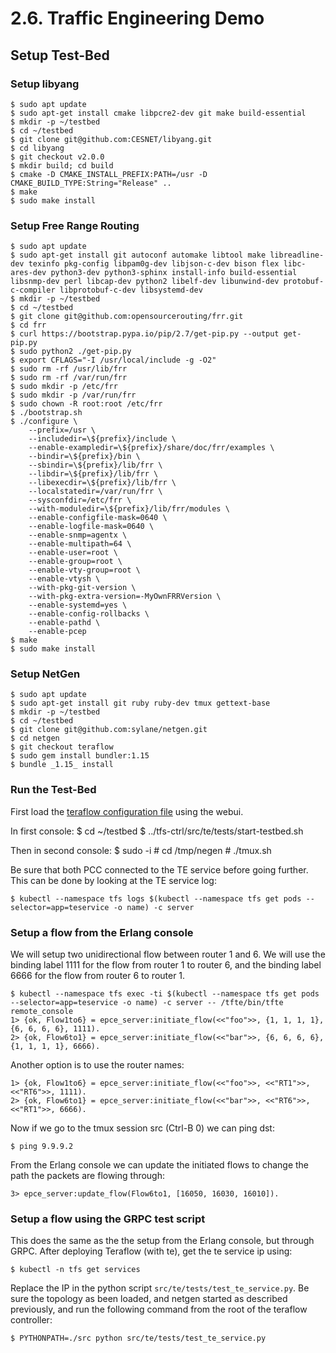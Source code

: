 # 2.6. Traffic Engineering Demo

## Setup Test-Bed

### Setup libyang

    $ sudo apt update
    $ sudo apt-get install cmake libpcre2-dev git make build-essential
    $ mkdir -p ~/testbed
    $ cd ~/testbed
    $ git clone git@github.com:CESNET/libyang.git
    $ cd libyang
    $ git checkout v2.0.0
    $ mkdir build; cd build
    $ cmake -D CMAKE_INSTALL_PREFIX:PATH=/usr -D CMAKE_BUILD_TYPE:String="Release" ..
    $ make
    $ sudo make install


### Setup Free Range Routing

    $ sudo apt update
    $ sudo apt-get install git autoconf automake libtool make libreadline-dev texinfo pkg-config libpam0g-dev libjson-c-dev bison flex libc-ares-dev python3-dev python3-sphinx install-info build-essential libsnmp-dev perl libcap-dev python2 libelf-dev libunwind-dev protobuf-c-compiler libprotobuf-c-dev libsystemd-dev
    $ mkdir -p ~/testbed
    $ cd ~/testbed
    $ git clone git@github.com:opensourcerouting/frr.git
    $ cd frr
    $ curl https://bootstrap.pypa.io/pip/2.7/get-pip.py --output get-pip.py
    $ sudo python2 ./get-pip.py
    $ export CFLAGS="-I /usr/local/include -g -O2"
    $ sudo rm -rf /usr/lib/frr
    $ sudo rm -rf /var/run/frr
    $ sudo mkdir -p /etc/frr
    $ sudo mkdir -p /var/run/frr
    $ sudo chown -R root:root /etc/frr
    $ ./bootstrap.sh
    $ ./configure \
        --prefix=/usr \
        --includedir=\${prefix}/include \
        --enable-exampledir=\${prefix}/share/doc/frr/examples \
        --bindir=\${prefix}/bin \
        --sbindir=\${prefix}/lib/frr \
        --libdir=\${prefix}/lib/frr \
        --libexecdir=\${prefix}/lib/frr \
        --localstatedir=/var/run/frr \
        --sysconfdir=/etc/frr \
        --with-moduledir=\${prefix}/lib/frr/modules \
        --enable-configfile-mask=0640 \
        --enable-logfile-mask=0640 \
        --enable-snmp=agentx \
        --enable-multipath=64 \
        --enable-user=root \
        --enable-group=root \
        --enable-vty-group=root \
        --enable-vtysh \
        --with-pkg-git-version \
        --with-pkg-extra-version=-MyOwnFRRVersion \
        --enable-systemd=yes \
        --enable-config-rollbacks \
        --enable-pathd \
        --enable-pcep
    $ make
    $ sudo make install


### Setup NetGen

    $ sudo apt update
    $ sudo apt-get install git ruby ruby-dev tmux gettext-base
    $ mkdir -p ~/testbed
    $ cd ~/testbed
    $ git clone git@github.com:sylane/netgen.git
    $ cd netgen
    $ git checkout teraflow
    $ sudo gem install bundler:1.15
    $ bundle _1.15_ install


### Run the Test-Bed

First load the [teraflow configuration file](~/tfs-ctrl/src/te/tests/topology-descriptors.json) using the webui.

In first console:
    $ cd ~/testbed
    $ ../tfs-ctrl/src/te/tests/start-testbed.sh

Then in second console:
    $ sudo -i
    # cd /tmp/negen
    # ./tmux.sh

Be sure that both PCC connected to the TE service before going further.
This can be done by looking at the TE service log:

    $ kubectl --namespace tfs logs $(kubectl --namespace tfs get pods --selector=app=teservice -o name) -c server

### Setup a flow from the Erlang console

We will setup two unidirectional flow between router 1 and 6.
We will use the binding label 1111 for the flow from router 1 to router 6, and the binding label 6666 for the flow from router 6 to router 1.

    $ kubectl --namespace tfs exec -ti $(kubectl --namespace tfs get pods --selector=app=teservice -o name) -c server -- /tfte/bin/tfte remote_console
    1> {ok, Flow1to6} = epce_server:initiate_flow(<<"foo">>, {1, 1, 1, 1}, {6, 6, 6, 6}, 1111).
    2> {ok, Flow6to1} = epce_server:initiate_flow(<<"bar">>, {6, 6, 6, 6}, {1, 1, 1, 1}, 6666).

Another option is to use the router names:

    1> {ok, Flow1to6} = epce_server:initiate_flow(<<"foo">>, <<"RT1">>, <<"RT6">>, 1111).
    2> {ok, Flow6to1} = epce_server:initiate_flow(<<"bar">>, <<"RT6">>, <<"RT1">>, 6666).

Now if we go to the tmux session src (Ctrl-B 0) we can ping dst:

    $ ping 9.9.9.2

From the Erlang console we can update the initiated flows to change the path the packets are flowing through:

    3> epce_server:update_flow(Flow6to1, [16050, 16030, 16010]).

### Setup a flow using the GRPC test script

This does the same as the the setup from the Erlang console, but through GRPC.
After deploying Teraflow (with te), get the te service ip using:

    $ kubectl -n tfs get services

Replace the IP in the python script `src/te/tests/test_te_service.py`.
Be sure the topology as been loaded, and netgen started as described previously,
and run the following command from the root of the teraflow controller:

    $ PYTHONPATH=./src python src/te/tests/test_te_service.py
